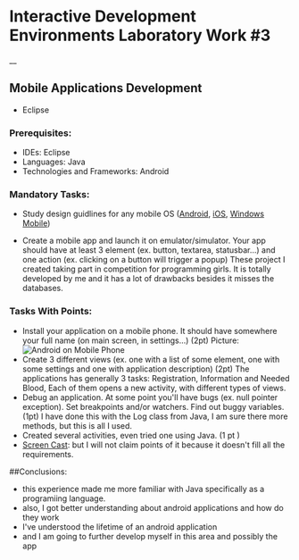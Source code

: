 # Interactive Development Environments Laboratory Work #3

__

## Mobile Applications Development
  - Eclipse

### Prerequisites:
  - IDEs: Eclipse
  - Languages: Java
  - Technologies and Frameworks: Android

### Mandatory Tasks:
  - Study design guidlines for any mobile OS ([Android](https://developer.android.com/design/index.html), [iOS](https://developer.apple.com/library/ios/documentation/userexperience/conceptual/MobileHIG/index.html), [Windows Mobile](http://dev.windowsphone.com/en-us/design))

  - Create a mobile app and launch it on emulator/simulator. Your app should have at least 3 element (ex. button, textarea, statusbar...) and one action (ex. clicking on a button will trigger a popup)
    These project I created taking part in competition for programming girls. It is totally developed by me and it has a lot of drawbacks besides it misses the databases. 
 
### Tasks With Points:
  - Install your application on a mobile phone. It should have somewhere your full name (on main screen, in settings...) (2pt)
    Picture:
    ![Android on Mobile Phone ](/IDE/Lab\#3/screenshot_mobile.png)
  - Create 3 different views (ex. one with a list of some element, one with some settings and one with application description) (2pt)
    The applications has generally 3 tasks: Registration, Information and Needed Blood, Each of them opens a new activity, with different types of views.
  - Debug an application. At some point you'll have bugs (ex. null pointer exception). Set breakpoints and/or watchers. Find out buggy variables. (1pt)
    I have done this with the Log class from Java, I am sure there more methods, but this is all I used. 
  - Created several activities, even tried one using Java. (1 pt )
  - [Screen Cast](https://www.youtube.com/watch?v=xCnoHaPvaZs): but I will not claim points of it because it doesn't fill all the requirements. 

##Conclusions:
  - this experience made me more familiar with Java specifically as a programiing language. 
  - also, I got better understanding about android applications and how do they work
  - I've understood the lifetime of an android application
  - and I am going to further develop myself in this area and possibly the app

